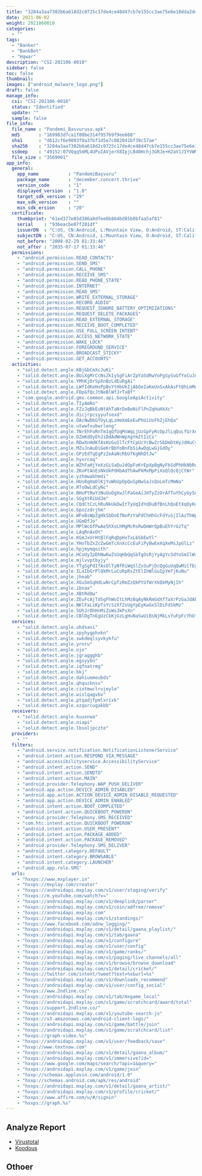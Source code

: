 ```yaml
---
title: "3284a3aa7302b6a618d2c0725c17de4ce48d47cb7e155cc3ae75e6e10dda2d44"
date: 2021-06-02
weight: 2021060010
categories:
  - ""
tags:
  - "Banker"
  - "BankBot"
  - "Hqwar"
description: "CSI-202106-0010"
sidebar: false
toc: false
thumbnail: 
images: ["android_malware_logo.png"]
draft: false
manage_info:
  csi: "CSI-202106-0010"
  status: "Identified"
  update: ""
  sample: false
file_info:
  file_name : "Pandemi_Basvurusu.apk"
  md5       : "169983d7ca1f80be314f95769f9ee660"
  sha1	    : "d612cf6e9093f0a3fbf1d5e7c082041bf39c57ae"
  sha256    : "3284a3aa7302b6a618d2c0725c17de4ce48d47cb7e155cc3ae75e6e10dda2d44"
  ssdeep    : "49152:07VQqq5mML4UPuIAVjerX8IpjLB40Hchj3GRJe+H2aV1JIYVWMHJSBZGtIrXlEpo:07VHqQML4sZrNqPjr+RYYkBsyjmvrKf"
  file_size : "3569901"
app_info:
  general:
    app_name           : "PandemiBaşvuru"
    package_name       : "december.concert.thrive"
    version_code       : "1"
    displayed_version  : "1.0"
    target_sdk_version : "29"
    max_sdk_version    : ""
    min_sdk_ersion     : "20"
  certificate:
    thumbprint: "61ed377e85d386a8dfee6b864bd85b0bfaa5af81"
    serial    : "936eacbe07f201df"
    issuerDN  : "C:US, CN:Android, L:Mountain View, O:Android, ST:California, OU:Android, email:android@android.com"
    subjectDN : "C:US, CN:Android, L:Mountain View, O:Android, ST:California, OU:Android, email:android@android.com"
    not_before: "2008-02-29 01:33:46"
    not_after : "2035-07-17 01:33:46"
  permissions:
    - "android.permission.READ_CONTACTS"
    - "android.permission.SEND_SMS"
    - "android.permission.CALL_PHONE"
    - "android.permission.RECEIVE_SMS"
    - "android.permission.READ_PHONE_STATE"
    - "android.permission.INTERNET"
    - "android.permission.READ_SMS"
    - "android.permission.WRITE_EXTERNAL_STORAGE"
    - "android.permission.RECORD_AUDIO"
    - "android.permission.REQUEST_IGNORE_BATTERY_OPTIMIZATIONS"
    - "android.permission.REQUEST_DELETE_PACKAGES"
    - "android.permission.READ_EXTERNAL_STORAGE"
    - "android.permission.RECEIVE_BOOT_COMPLETED"
    - "android.permission.USE_FULL_SCREEN_INTENT"
    - "android.permission.ACCESS_NETWORK_STATE"
    - "android.permission.WAKE_LOCK"
    - "android.permission.FOREGROUND_SERVICE"
    - "android.permission.BROADCAST_STICKY"
    - "android.permission.GET_ACCOUNTS"
  activities:
    - "solid.detect.angle.KBjGbCmXcJuKi"
    - "solid.detect.angle.BUiXgMrCcNsZkIySgFiArZpYaSdRwYoPgSySuGfYoCuJdLaEhXsDoYn"
    - "solid.detect.angle.YMhKjDrSpXnBzLdEuRgAi"
    - "solid.detect.angle.LWfIdKeHxPpBsYtHbUkIjAbOeIaKeUnSxAkAsFtQhLmMoOzPyBnSjCs"
    - "solid.detect.angle.FDpGfQcJtNeBlWfJrTxBf"
    - "com.google.android.gms.common.api.GoogleApiActivity"
    - "solid.detect.angle.TIyAmRo"
    - "solid.detect.angle.FZzJqBkEuNtAhTaNrDeBoNiFlPnZqHuHkXc"
    - "solid.detect.angle.dicjrpcsyyufsexd"
    - "solid.detect.angle.OAcNwDbGfUyLqLzHmXmEeEuPhUiUsFhZjEhQa"
    - "solid.detect.angle.utwwfxubwrleng"
    - "solid.detect.angle.TNrEhFoRnTmIqQfUqMsWqLjUzGpFyRcOpJlLqQuLfGrXeJcImWnKpPt"
    - "solid.detect.angle.DZmKdOyEhJiDdAdWnWpXgYmZtIzCs"
    - "solid.detect.angle.RDwXnHdKfAsHzGuSlTcFtCpUcYcBwZrSbDmDtHyJdHuCyWrGkBmBuXc"
    - "solid.detect.angle.MZuJnAuDiGeKrBbYoBnFbSiAwDqLwGjGdOy"
    - "solid.detect.angle.GPzEdTqEgPzZeAaNcRbUfKgNhDtJw"
    - "solid.detect.angle.hynrcoq"
    - "solid.detect.angle.WZhFaHjYeXzGiSaQuJdOpFoKrEpXpBgNyFbSdPhHkNbRu"
    - "solid.detect.angle.ZKoPtAnEsNkUkPdHbAdThAwPkMxMpPiXoQlQcQjCtWr"
    - "solid.detect.angle.yzhmwabhmdi"
    - "solid.detect.angle.HUsRqHaDlKjYuWbUpOpQuSpNwSaJsQoLmTcMmNa"
    - "solid.detect.angle.RToOwLdCyNc"
    - "solid.detect.angle.BHuPtRwYzNuUuOgXwJlPaGeAiJmTyZzOrAfTuYhCyGySdRqQtFgXiFj"
    - "solid.detect.angle.SGgXtRiUdJm"
    - "solid.detect.angle.CQdCtCzLhRuNkUkDwItTyUqIdYdDuBfBnLhQoEtXqOyKuQaRbTpHhIp"
    - "solid.detect.angle.bpozzdrjhm"
    - "solid.detect.angle.WFeBsWpZgHkSbDoEfNxPzYaPdChHhGcFdYuSjIlAzThWpBiLlMc"
    - "solid.detect.angle.UGmDfJo"
    - "solid.detect.angle.MPlWcGfPwAeShXsLhMgMcRsRwDmWrQpBuEhYrGzTq"
    - "solid.detect.angle.LAqRnAxOt"
    - "solid.detect.angle.KGmJxUrHtBlFqRqDpHxTxLbSbEwYl"
    - "solid.detect.angle.YHoTbZxZcZwGmTcXnXcCcEuFiPyBwEeXqXeMsJpGlLz"
    - "solid.detect.angle.hpjmymqoith"
    - "solid.detect.angle.HCoUyIpDhNwKwZsUqHbQqSbTgOsRjYyAgYcSdYoSmIlWsZuDoQtCcRh"
    - "solid.detect.angle.mjlvvptbyjy"
    - "solid.detect.angle.YTgSgPdIfAsOlTyNfRiWqSlZxSuPjDcQgGuUqQwMiCfEgEtYsFa"
    - "solid.detect.angle.ILaIbGrPlQkMrLuCuRpRsZtElIhWlGuIpYmTjKuNu"
    - "solid.detect.angle.jheab"
    - "solid.detect.angle.XGuSmSqHdLwNrCpTzRmZzQkPtUfWrXkQkMyNjIh"
    - "solid.detect.angle.ibnax"
    - "solid.detect.angle.XBtRdOw"
    - "solid.detect.angle.ZEuFcAjTdSgFhWoItLhMzBqAyNkRmGdXfTaXrPzGaJdAbXcBdJhGcLf"
    - "solid.detect.angle.NKlFaLiKpTsYcSzXfZsUgYpEyKwGxSlDiFdSkMz"
    - "solid.detect.angle.SUhJrOhHnMiZsWsJkPsXn"
    - "solid.detect.angle.CBlDgTnEgUzCkKjGzLgHuNaSwUiBsNjMkLsYuFpFcYhUfUy"
  services:
    - "solid.detect.angle.uhdsavi"
    - "solid.detect.angle.zpyhygphxkn"
    - "solid.detect.angle.swkdmqlsyvkykfu"
    - "solid.detect.angle.yrnru"
    - "solid.detect.angle.ojo"
    - "solid.detect.angle.jgraggghb"
    - "solid.detect.angle.egsyybn"
    - "solid.detect.angle.iqfnatrmg"
    - "solid.detect.angle.bkj"
    - "solid.detect.angle.dahiuemeubds"
    - "solid.detect.angle.qhquzknsv"
    - "solid.detect.angle.ciotmwclrujeyle"
    - "solid.detect.angle.wislqagvbv"
    - "solid.detect.angle.ptqadjfpmlxrixk"
    - "solid.detect.angle.xzqorcugakbb"
  receivers:
    - "solid.detect.angle.kuuxnwa"
    - "solid.detect.angle.niapi"
    - "solid.detect.angle.lbsoljpczte"
  providers:
    - ""
  filters:
    - "android.service.notification.NotificationListenerService"
    - "android.intent.action.RESPOND_VIA_MESSAGE"
    - "android.accessibilityservice.AccessibilityService"
    - "android.intent.action.SEND"
    - "android.intent.action.SENDTO"
    - "android.intent.action.MAIN"
    - "android.provider.Telephony.WAP_PUSH_DELIVER"
    - "android.app.action.DEVICE_ADMIN_DISABLED"
    - "android.app.action.ACTION_DEVICE_ADMIN_DISABLE_REQUESTED"
    - "android.app.action.DEVICE_ADMIN_ENABLED"
    - "android.intent.action.BOOT_COMPLETED"
    - "android.intent.action.QUICKBOOT_POWERON"
    - "android.provider.Telephony.SMS_RECEIVED"
    - "com.htc.intent.action.QUICKBOOT_POWERON"
    - "android.intent.action.USER_PRESENT"
    - "android.intent.action.PACKAGE_ADDED"
    - "android.intent.action.PACKAGE_REMOVED"
    - "android.provider.Telephony.SMS_DELIVER"
    - "android.intent.category.DEFAULT"
    - "android.intent.category.BROWSABLE"
    - "android.intent.category.LAUNCHER"
    - "android.app.role.SMS"
  urls:
    - "hxxps://www.mxplayer.in"
    - "hxxps://mxplay.com/creator"
    - "hxxps://androidapi.mxplay.com/v1/user/staging/verify"
    - "hxxps://m.youtube.com/watch?v="
    - "hxxps://androidapi.mxplay.com/v1/deeplink/parser"
    - "hxxps://androidapi.mxplay.com/v1/coin/adfree/remove"
    - "hxxps://androidapi.mxplay.com"
    - "hxxps://androidapi.mxplay.com/v1/standings/"
    - "hxxps://www.facebook.com/adnw_logging/"
    - "hxxps://androidapi.mxplay.com/v1/detail/gaana_playlist/"
    - "hxxps://androidapi.mxplay.com/v1/tab/gaana"
    - "hxxps://androidapi.mxplay.com/v1/configure"
    - "hxxps://androidapi.mxplay.com/v1/user/config"
    - "hxxps://androidapi.mxplay.com/v1/game/ranks/"
    - "hxxps://androidapi.mxplay.com/v1/paging/live_channels/all"
    - "hxxps://androidapi.mxplay.com/v1/browse/browse_download"
    - "hxxps://androidapi.mxplay.com/v1/detail/cricket/"
    - "hxxps://twitter.com/intent/tweet?text=%s&url=%s"
    - "hxxps://androidapi.mxplay.com/v1/downloads_recommend"
    - "hxxps://androidapi.mxplay.com/v1/user/config_social"
    - "hxxps://www.2ndline.co/"
    - "hxxps://androidapi.mxplay.com/v1/tab/mxgame_local"
    - "hxxps://androidapi.mxplay.com/v1/game/scratchcard/award/total"
    - "hxxps://support.2ndline.co/"
    - "hxxps://androidapi.mxplay.com/v1/youtube-search-js"
    - "hxxps://s3.amazonaws.com/android-client-logs/"
    - "hxxps://androidapi.mxplay.com/v1/game/battle/join"
    - "hxxps://androidapi.mxplay.com/v1/game/scratchcard/list"
    - "hxxps://graph-video.%s"
    - "hxxps://androidapi.mxplay.com/v1/user/feedback/save"
    - "hxxp://www.textnow.com"
    - "hxxps://androidapi.mxplay.com/v1/detail/gaana_album/"
    - "hxxps://androidapi.mxplay.com/v1/immersive?id="
    - "hxxps://www.google.com/maps/search/?api=1&query="
    - "hxxps://androidapi.mxplay.com/v1/game/join"
    - "hxxp://schemas.applovin.com/android/1.0"
    - "hxxp://schemas.android.com/apk/res/android"
    - "hxxps://androidapi.mxplay.com/v1/detail/gaana_artist/"
    - "hxxps://androidapi.mxplay.com/v1/profile/cricket/"
    - "hxxps://www.affirm.com/u/#/signin"
    - "hxxps://graph.%s"
---
```


## Analyze Report

- [Virustotal](https://www.virustotal.com/gui/file/3284a3aa7302b6a618d2c0725c17de4ce48d47cb7e155cc3ae75e6e10dda2d44)
- [Koodous](https://koodous.com/apks/3284a3aa7302b6a618d2c0725c17de4ce48d47cb7e155cc3ae75e6e10dda2d44)

## Othoer
